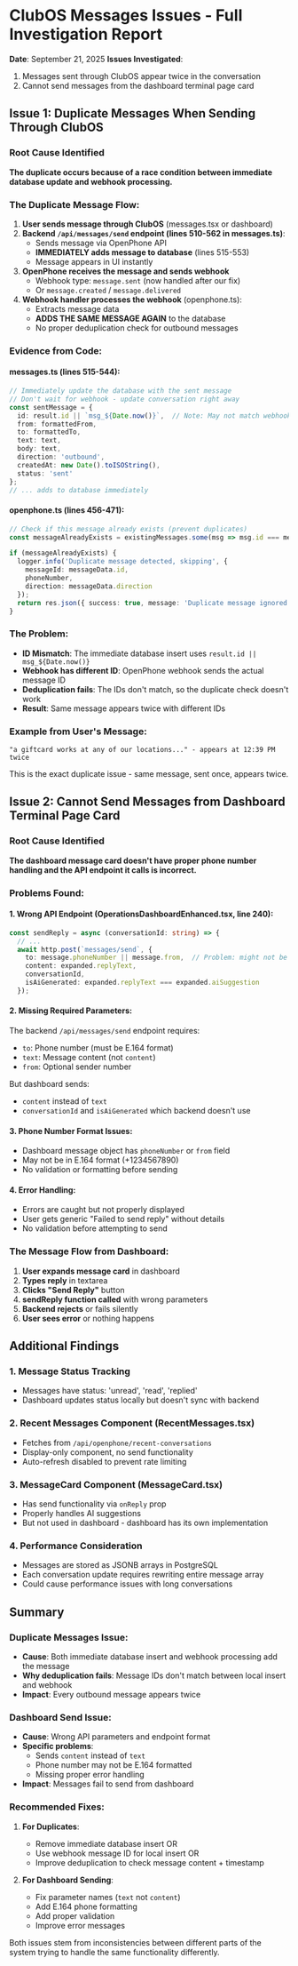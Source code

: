 # ClubOS Messages Issues - Full Investigation Report

**Date**: September 21, 2025
**Issues Investigated**:
1. Messages sent through ClubOS appear twice in the conversation
2. Cannot send messages from the dashboard terminal page card

## Issue 1: Duplicate Messages When Sending Through ClubOS

### Root Cause Identified

**The duplicate occurs because of a race condition between immediate database update and webhook processing.**

### The Duplicate Message Flow:

1. **User sends message through ClubOS** (messages.tsx or dashboard)
2. **Backend `/api/messages/send` endpoint (lines 510-562 in messages.ts)**:
   - Sends message via OpenPhone API
   - **IMMEDIATELY adds message to database** (lines 515-553)
   - Message appears in UI instantly
3. **OpenPhone receives the message and sends webhook**
   - Webhook type: `message.sent` (now handled after our fix)
   - Or `message.created` / `message.delivered`
4. **Webhook handler processes the webhook** (openphone.ts):
   - Extracts message data
   - **ADDS THE SAME MESSAGE AGAIN** to the database
   - No proper deduplication check for outbound messages

### Evidence from Code:

#### messages.ts (lines 515-544):
```typescript
// Immediately update the database with the sent message
// Don't wait for webhook - update conversation right away
const sentMessage = {
  id: result.id || `msg_${Date.now()}`,  // Note: May not match webhook ID
  from: formattedFrom,
  to: formattedTo,
  text: text,
  body: text,
  direction: 'outbound',
  createdAt: new Date().toISOString(),
  status: 'sent'
};
// ... adds to database immediately
```

#### openphone.ts (lines 456-471):
```typescript
// Check if this message already exists (prevent duplicates)
const messageAlreadyExists = existingMessages.some(msg => msg.id === messageData.id);

if (messageAlreadyExists) {
  logger.info('Duplicate message detected, skipping', {
    messageId: messageData.id,
    phoneNumber,
    direction: messageData.direction
  });
  return res.json({ success: true, message: 'Duplicate message ignored' });
}
```

### The Problem:
- **ID Mismatch**: The immediate database insert uses `result.id || msg_${Date.now()}`
- **Webhook has different ID**: OpenPhone webhook sends the actual message ID
- **Deduplication fails**: The IDs don't match, so the duplicate check doesn't work
- **Result**: Same message appears twice with different IDs

### Example from User's Message:
```
"a giftcard works at any of our locations..." - appears at 12:39 PM twice
```
This is the exact duplicate issue - same message, sent once, appears twice.

## Issue 2: Cannot Send Messages from Dashboard Terminal Page Card

### Root Cause Identified

**The dashboard message card doesn't have proper phone number handling and the API endpoint it calls is incorrect.**

### Problems Found:

#### 1. Wrong API Endpoint (OperationsDashboardEnhanced.tsx, line 240):
```typescript
const sendReply = async (conversationId: string) => {
  // ...
  await http.post(`messages/send`, {
    to: message.phoneNumber || message.from,  // Problem: might not be formatted correctly
    content: expanded.replyText,
    conversationId,
    isAiGenerated: expanded.replyText === expanded.aiSuggestion
  });
```

#### 2. Missing Required Parameters:
The backend `/api/messages/send` endpoint requires:
- `to`: Phone number (must be E.164 format)
- `text`: Message content (not `content`)
- `from`: Optional sender number

But dashboard sends:
- `content` instead of `text`
- `conversationId` and `isAiGenerated` which backend doesn't use

#### 3. Phone Number Format Issues:
- Dashboard message object has `phoneNumber` or `from` field
- May not be in E.164 format (+1234567890)
- No validation or formatting before sending

#### 4. Error Handling:
- Errors are caught but not properly displayed
- User gets generic "Failed to send reply" without details
- No validation before attempting to send

### The Message Flow from Dashboard:

1. **User expands message card** in dashboard
2. **Types reply** in textarea
3. **Clicks "Send Reply"** button
4. **sendReply function called** with wrong parameters
5. **Backend rejects** or fails silently
6. **User sees error** or nothing happens

## Additional Findings

### 1. Message Status Tracking
- Messages have status: 'unread', 'read', 'replied'
- Dashboard updates status locally but doesn't sync with backend

### 2. Recent Messages Component (RecentMessages.tsx)
- Fetches from `/api/openphone/recent-conversations`
- Display-only component, no send functionality
- Auto-refresh disabled to prevent rate limiting

### 3. MessageCard Component (MessageCard.tsx)
- Has send functionality via `onReply` prop
- Properly handles AI suggestions
- But not used in dashboard - dashboard has its own implementation

### 4. Performance Consideration
- Messages are stored as JSONB arrays in PostgreSQL
- Each conversation update requires rewriting entire message array
- Could cause performance issues with long conversations

## Summary

### Duplicate Messages Issue:
- **Cause**: Both immediate database insert and webhook processing add the message
- **Why deduplication fails**: Message IDs don't match between local insert and webhook
- **Impact**: Every outbound message appears twice

### Dashboard Send Issue:
- **Cause**: Wrong API parameters and endpoint format
- **Specific problems**:
  - Sends `content` instead of `text`
  - Phone number may not be E.164 formatted
  - Missing proper error handling
- **Impact**: Messages fail to send from dashboard

### Recommended Fixes:

1. **For Duplicates**:
   - Remove immediate database insert OR
   - Use webhook message ID for local insert OR
   - Improve deduplication to check message content + timestamp

2. **For Dashboard Sending**:
   - Fix parameter names (`text` not `content`)
   - Add E.164 phone formatting
   - Add proper validation
   - Improve error messages

Both issues stem from inconsistencies between different parts of the system trying to handle the same functionality differently.